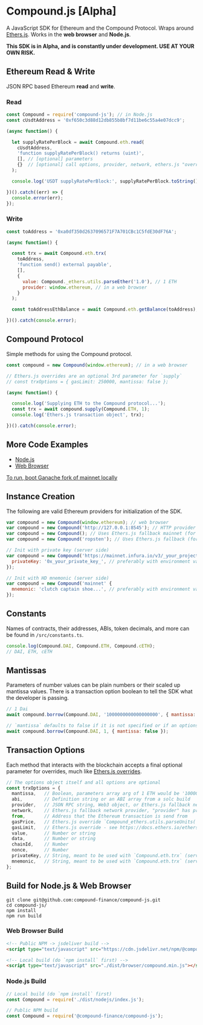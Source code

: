 # Compound.js [Alpha]

A JavaScript SDK for Ethereum and the Compound Protocol. Wraps around [Ethers.js](https://github.com/ethers-io/ethers.js/). Works in the **web browser** and **Node.js**.

**This SDK is in Alpha, and is constantly under development. USE AT YOUR OWN RISK.**

## Ethereum Read & Write

JSON RPC based Ethereum **read** and **write**.

### Read

```js
const Compound = require('compound-js'); // in Node.js
const cUsdtAddress = '0xf650c3d88d12db855b8bf7d11be6c55a4e07dcc9';

(async function() {

  let supplyRatePerBlock = await Compound.eth.read(
    cUsdtAddress,
    'function supplyRatePerBlock() returns (uint)',
    [], // [optional] parameters
    {}  // [optional] call options, provider, network, ethers.js "overrides"
  );

  console.log('USDT supplyRatePerBlock:', supplyRatePerBlock.toString());

})().catch((err) => {
  console.error(err);
});
```

### Write

```js
const toAddress = '0xa0df350d2637096571F7A701CBc1C5fdE30dF76A';

(async function() {

  const trx = await Compound.eth.trx(
    toAddress,
    'function send() external payable',
    [],
    {
      value: Compound._ethers.utils.parseEther('1.0'), // 1 ETH
      provider: window.ethereum, // in a web browser
    }
  );

  const toAddressEthBalance = await Compound.eth.getBalance(toAddress);

})().catch(console.error);
```

## Compound Protocol

Simple methods for using the Compound protocol.

```js
const compound = new Compound(window.ethereum); // in a web browser

// Ethers.js overrides are an optional 3rd parameter for `supply`
// const trxOptions = { gasLimit: 250000, mantissa: false };

(async function() {

  console.log('Supplying ETH to the Compound protocol...');
  const trx = await compound.supply(Compound.ETH, 1);
  console.log('Ethers.js transaction object', trx);

})().catch(console.error);
```

## More Code Examples

- [Node.js](https://github.com/compound-finance/compound-js/tree/master/examples)
- [Web Browser](https://compound-finance.github.io/compound-js/examples/web/)

[To run, boot Ganache fork of mainnet locally](https://github.com/compound-finance/compound-js/tree/master/examples)

## Instance Creation

The following are valid Ethereum providers for initialization of the SDK.

```js
var compound = new Compound(window.ethereum); // web browser
var compound = new Compound('http://127.0.0.1:8545'); // HTTP provider
var compound = new Compound(); // Uses Ethers.js fallback mainnet (for testing only)
var compound = new Compound('ropsten'); // Uses Ethers.js fallback (for testing only)

// Init with private key (server side)
var compound = new Compound('https://mainnet.infura.io/v3/_your_project_id_' {
  privateKey: '0x_your_private_key_', // preferably with environment variable
});

// Init with HD mnemonic (server side)
var compound = new Compound('mainnet' {
  mnemonic: 'clutch captain shoe...', // preferably with environment variable
});
```

## Constants

Names of contracts, their addresses, ABIs, token decimals, and more can be found in `/src/constants.ts`.

```js
console.log(Compound.DAI, Compound.ETH, Compound.cETH);
// DAI, ETH, cETH
```

## Mantissas

Parameters of number values can be plain numbers or their scaled up mantissa values. There is a transaction option boolean to tell the SDK what the developer is passing.

```js
// 1 Dai
await compound.borrow(Compound.DAI, '1000000000000000000', { mantissa: true });

// `mantissa` defaults to false if it is not specified or if an options object is not passed
await compound.borrow(Compound.DAI, 1, { mantissa: false });
```

## Transaction Options

Each method that interacts with the blockchain accepts a final optional parameter for overrides, much like [Ethers.js overrides](https://docs.ethers.io/ethers.js/v5-beta/api-contract.html#overrides).
```js
// The options object itself and all options are optional
const trxOptions = {
  mantissa,   // Boolean, parameters array arg of 1 ETH would be '1000000000000000000' (true) vs 1 (false)
  abi,        // Definition string or an ABI array from a solc build
  provider,   // JSON RPC string, Web3 object, or Ethers.js fallback network (string)
  network,    // Ethers.js fallback network provider, "provider" has precedence over "network"
  from,       // Address that the Ethereum transaction is send from
  gasPrice,   // Ethers.js override `Compound_ethers.utils.parseUnits('10.0', 'gwei')`
  gasLimit,   // Ethers.js override - see https://docs.ethers.io/ethers.js/v5-beta/api-contract.html#overrides
  value,      // Number or string
  data,       // Number or string
  chainId,    // Number
  nonce,      // Number
  privateKey, // String, meant to be used with `Compound.eth.trx` (server side)
  mnemonic,   // String, meant to be used with `Compound.eth.trx` (server side)
};
```

## Build for Node.js & Web Browser

```
git clone git@github.com:compound-finance/compound-js.git
cd compound-js/
npm install
npm run build
```

### Web Browser Build
```html
<!-- Public NPM -> jsdeliver build -->
<script type="text/javascript" src="https://cdn.jsdelivr.net/npm/@compound-finance/compound-js@latest/dist/compound.min.js"></script>

<!-- Local build (do `npm install` first) -->
<script type="text/javascript" src="./dist/browser/compound.min.js"></script>
```

### Node.js Build
```js
// Local build (do `npm install` first)
const Compound = require('./dist/nodejs/index.js');

// Public NPM build
const Compound = require('@compound-finance/compound-js');
```
